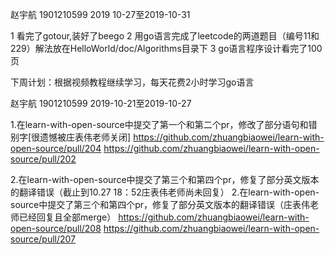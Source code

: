 赵宇航 1901210599
2019 10-27至2019-10-31

1  看完了gotour,装好了beego
2  用go语言完成了leetcode的两道题目（编号11和229）解法放在HelloWorld/doc/Algorithms目录下
3  go语言程序设计看完了100页

下周计划：根据视频教程继续学习，每天花费2小时学习go语言










赵宇航 1901210599
2019-10-21至2019-10-27

1.在learn-with-open-source中提交了第一个和第二个pr，修改了部分语句和错别字[很遗憾被庄表伟老师关闭]
  https://github.com/zhuangbiaowei/learn-with-open-source/pull/204
  https://github.com/zhuangbiaowei/learn-with-open-source/pull/202

2.在learn-with-open-source中提交了第三个和第四个pr，修复了部分英文版本的翻译错误（截止到10.27 18：52庄表伟老师尚未回复）
2.在learn-with-open-source中提交了第三个和第四个pr，修复了部分英文版本的翻译错误（庄表伟老师已经回复且全部merge）
  https://github.com/zhuangbiaowei/learn-with-open-source/pull/208
  https://github.com/zhuangbiaowei/learn-with-open-source/pull/207
